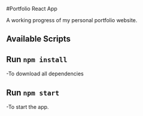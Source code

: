 #Portfolio React App

A working progress of my personal portfolio website.

## Available Scripts

## Run `npm install`

-To download all dependencies

## Run `npm start`

-To start the app.
  
